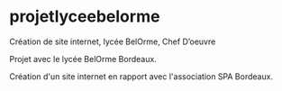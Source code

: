 # projetlyceebelorme
Création de site internet, lycée BelOrme, Chef D’oeuvre

Projet avec le lycée BelOrme Bordeaux. 

Création d'un site internet en rapport avec l'association SPA Bordeaux.
